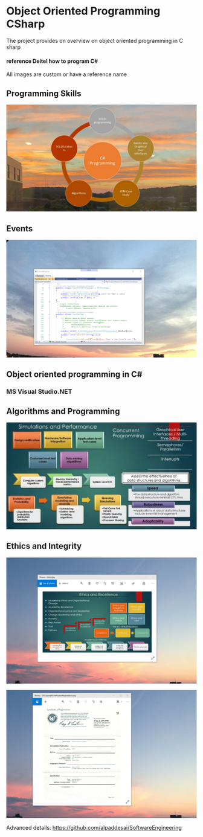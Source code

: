 # Object Oriented Programming CSharp

The project provides on overview on object oriented programming in C sharp
#### reference Deitel how to program C#

All images are custom or have a reference name

## Programming Skills
![image](CSharpProgramming.jpg)

## Events 
![image](EventsImage.png)

## Object oriented programming in C#

### MS Visual Studio.NET

## Algorithms and Programming
![image](SimulationsPerformanceMetrics.jpg)

## Ethics and Integrity
![image](EthicsandExcellence.png)

![image](USCopyrightCertificate.png)

Advanced details:  https://github.com/alpaddesai/SoftwareEngineering
